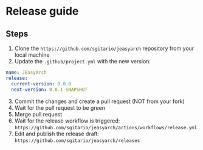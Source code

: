 # Release guide

## Steps

1. Clone the `https://github.com/sgitario/jeasyarch` repository from your local machine
2. Update the `.github/project.yml` with the new version:

```yml
name: JEasyArch
release:
  current-version: 0.0.0
  next-version: 0.0.1-SNAPSHOT
```

3. Commit the changes and create a pull request (NOT from your fork)
4. Wait for the pull request to be green
5. Merge pull request
6. Wait for the release workflow is triggered: `https://github.com/sgitario/jeasyarch/actions/workflows/release.yml`
7. Edit and publish the release draft: `https://github.com/sgitario/jeasyarch/releases`
